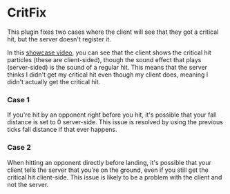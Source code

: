 # CritFix
This plugin fixes two cases where the client will see that they got a critical hit, but the server doesn't register it.

In this [showcase video](https://www.youtube.com/watch?v=k648NA52QQw), you can see that the client shows the critical hit particles (these are client-sided), though the sound effect that plays (server-sided) is the sound of a regular hit. This means that the server thinks I didn't get my critical hit even though my client does, meaning I didn't actually get the critical hit.

### Case 1
If you're hit by an opponent right before you hit, it's possible that your fall distance is set to 0 server-side. This issue is resolved by using the previous ticks fall distance if that ever happens.

### Case 2
When hitting an opponent directly before landing, it's possible that your client tells the server that you're on the ground, even if you still get the critical hit client-side. 
This issue is likely to be a problem with the client and not the server.
